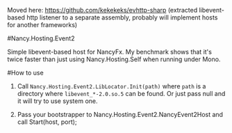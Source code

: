 Moved here: https://github.com/kekekeks/evhttp-sharp (extracted libevent-based http listener to a separate assembly, probably will implement hosts for another frameworks)

#Nancy.Hosting.Event2

Simple libevent-based host for NancyFx. My benchmark shows that it's twice faster than just using Nancy.Hosting.Self when running under Mono.

#How to use

1) Call `Nancy.Hosting.Event2.LibLocator.Init(path)` where `path` is a directory where `libevent_*-2.0.so.5` can be found. 
Or just pass null and it will try to use system one.

2) Pass your bootstrapper to Nancy.Hosting.Event2.NancyEvent2Host and call Start(host, port);
